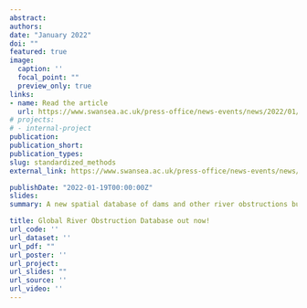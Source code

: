 ```yaml
---
abstract:
authors:
date: "January 2022"
doi: ""
featured: true
image:
  caption: ''
  focal_point: ""
  preview_only: true
links:
- name: Read the article
  url: https://www.swansea.ac.uk/press-office/news-events/news/2022/01/swansea-university-academics-support-nasa-mission-with-mapping-of-dams-across-rivers.php
# projects:
# - internal-project
publication:
publication_short:
publication_types:
slug: standardized_methods
external_link: https://www.swansea.ac.uk/press-office/news-events/news/2022/01/swansea-university-academics-support-nasa-mission-with-mapping-of-dams-across-rivers.php

publishDate: "2022-01-19T00:00:00Z"
slides: 
summary: A new spatial database of dams and other river obstructions built partially or fully across the world's largest rivers has been published. Swansea University Press Release.

title: Global River Obstruction Database out now!
url_code: ''
url_dataset: ''
url_pdf: ""
url_poster: ''
url_project: 
url_slides: ""
url_source: ''
url_video: ''
---
```

